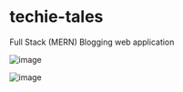 # techie-tales
Full Stack (MERN) Blogging web application

![image](https://github.com/user-attachments/assets/9febceab-aab1-4b1a-9d62-2544d1558e79)

![image](https://github.com/user-attachments/assets/0ea8af04-2179-4d38-96db-4670fe99a268)

